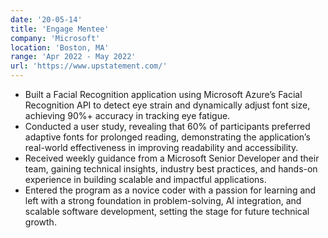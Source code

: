 ```yaml
---
date: '20-05-14'
title: 'Engage Mentee'
company: 'Microsoft'
location: 'Boston, MA'
range: 'Apr 2022 - May 2022'
url: 'https://www.upstatement.com/'
---
```


- Built a Facial Recognition application using Microsoft Azure’s Facial Recognition API to detect eye strain and dynamically adjust font size, achieving 90%+ accuracy in tracking eye fatigue.
- Conducted a user study, revealing that 60% of participants preferred adaptive fonts for prolonged reading, demonstrating the application’s real-world effectiveness in improving readability and accessibility.
- Received weekly guidance from a Microsoft Senior Developer and their team, gaining technical insights, industry best practices, and hands-on experience in building scalable and impactful applications.
- Entered the program as a novice coder with a passion for learning and left with a strong foundation in problem-solving, AI integration, and scalable software development, setting the stage for future technical growth.
